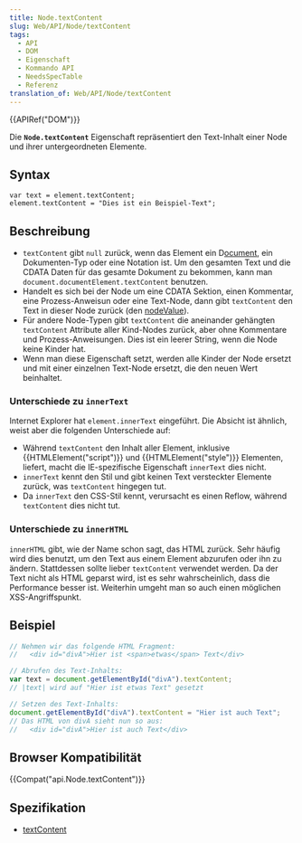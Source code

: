 ```yaml
---
title: Node.textContent
slug: Web/API/Node/textContent
tags:
  - API
  - DOM
  - Eigenschaft
  - Kommando API
  - NeedsSpecTable
  - Referenz
translation_of: Web/API/Node/textContent
---
```

{{APIRef("DOM")}}

Die **`Node.textContent`** Eigenschaft repräsentiert den Text-Inhalt einer Node und ihrer untergeordneten Elemente.

## Syntax

    var text = element.textContent;
    element.textContent = "Dies ist ein Beispiel-Text";

## Beschreibung

- `textContent` gibt `null` zurück, wenn das Element ein D[ocument](/de/docs/DOM/document "DOM/Document"), ein Dokumenten-Typ oder eine Notation ist. Um den gesamten Text und die CDATA Daten für das gesamte Dokument zu bekommen, kann man `document.documentElement.textContent` benutzen.
- Handelt es sich bei der Node um eine CDATA Sektion, einen Kommentar, eine Prozess-Anweisun oder eine Text-Node, dann gibt `textContent` den Text in dieser Node zurück (den [nodeValue](/de/docs/DOM/Node.nodeValue "DOM/Node/NodeValue/Node.nodeValue")).
- Für andere Node-Typen gibt `textContent` die aneinander gehängten `textContent` Attribute aller Kind-Nodes zurück, aber ohne Kommentare und Prozess-Anweisungen. Dies ist ein leerer String, wenn die Node keine Kinder hat.
- Wenn man diese Eigenschaft setzt, werden alle Kinder der Node ersetzt und mit einer einzelnen Text-Node ersetzt, die den neuen Wert beinhaltet.

### Unterschiede zu `innerText`

Internet Explorer hat `element.innerText` eingeführt. Die Absicht ist ähnlich, weist aber die folgenden Unterschiede auf:

- Während `textContent` den Inhalt aller Element, inklusive {{HTMLElement("script")}} und {{HTMLElement("style")}} Elementen, liefert, macht die IE-spezifische Eigenschaft `innerText` dies nicht.
- `innerText` kennt den Stil und gibt keinen Text versteckter Elemente zurück, was `textContent` hingegen tut.
- Da `innerText` den CSS-Stil kennt, verursacht es einen Reflow, während `textContent` dies nicht tut.

### Unterschiede zu `innerHTML`

`innerHTML` gibt, wie der Name schon sagt, das HTML zurück. Sehr häufig wird dies benutzt, um den Text aus einem Element abzurufen oder ihn zu ändern. Stattdessen sollte lieber `textContent` verwendet werden. Da der Text nicht als HTML geparst wird, ist es sehr wahrscheinlich, dass die Performance besser ist. Weiterhin umgeht man so auch einen möglichen XSS-Angriffspunkt.

## Beispiel

```js
// Nehmen wir das folgende HTML Fragment:
//   <div id="divA">Hier ist <span>etwas</span> Text</div>

// Abrufen des Text-Inhalts:
var text = document.getElementById("divA").textContent;
// |text| wird auf "Hier ist etwas Text" gesetzt

// Setzen des Text-Inhalts:
document.getElementById("divA").textContent = "Hier ist auch Text";
// Das HTML von divA sieht nun so aus:
//   <div id="divA">Hier ist auch Text</div>
```

## Browser Kompatibilität

{{Compat("api.Node.textContent")}}

## Spezifikation

- [textContent](http://www.w3.org/TR/2004/REC-DOM-Level-3-Core-20040407/core.html#Node3-textContent)
